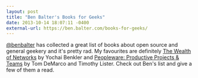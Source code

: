 ```yaml
---
layout: post
title: "Ben Balter's Books for Geeks"
date: 2013-10-14 18:07:11 -0400
external-url: https://ben.balter.com/books-for-geeks/
---
```


[@benbalter][] has collected a great list of books about open source and general
geekery and it's pretty rad. My favourites are definitely [The Wealth of
Networks][] by Yochai Benkler and [Peopleware: Productive Projects & Teams][] by
Tom DeMarco and Timothy Lister. Check out Ben's list and give a few of them a
read.

[@benbalter]: https://twitter.com/benbalter
[The Wealth of Networks]: https://www.amazon.com/gp/product/B0015GWX0S/?tag=benbalter07-20
[Peopleware: Productive Projects & Teams]: https://www.amazon.com/gp/product/B00DY5A8X2/?tag=benbalter07-20
